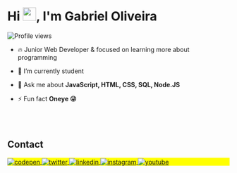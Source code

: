 <h1 align="left">Hi <img src="https://raw.githubusercontent.com/kaueMarques/kaueMarques/master/hi.gif" height="30px">, I'm Gabriel Oliveira</h1>
<p align="left"> <img src="https://komarev.com/ghpvc/?username=maykbrito&color=yellow" alt="Profile views" /> </p>

- 🔥 Junior Web Developer & focused on learning more about programming 

- 🔭 I’m currently student

- 💬 Ask me about **JavaScript, HTML, CSS, SQL, Node.JS**

- ⚡ Fun fact **Oneye 😜**


<!--

<br><br>





## 🛠 &nbsp;Tech Stack

![JavaScript](https://img.shields.io/badge/-JavaScript-05122A?style=flat&logo=javascript)&nbsp;
![Node.js](https://img.shields.io/badge/-Node.js-05122A?style=flat&logo=node.js)&nbsp;
![HTML](https://img.shields.io/badge/-HTML-05122A?style=flat&logo=HTML5)&nbsp;
![CSS](https://img.shields.io/badge/-CSS-05122A?style=flat&logo=CSS3&logoColor=1572B6)&nbsp;
![React](https://img.shields.io/badge/-React-05122A?style=flat&logo=react)&nbsp;
![Git](https://img.shields.io/badge/-Git-05122A?style=flat&logo=git)&nbsp;
![GitHub](https://img.shields.io/badge/-GitHub-05122A?style=flat&logo=github)&nbsp;
![Markdown](https://img.shields.io/badge/-Markdown-05122A?style=flat&logo=markdown)&nbsp;
![Visual Studio Code](https://img.shields.io/badge/-Visual%20Studio%20Code-05122A?style=flat&logo=visual-studio-code&logoColor=007ACC)&nbsp;
![PostgreSQL](https://img.shields.io/badge/-PostgreSQL-05122A?style=flat&logo=postgresql)&nbsp;
![SQLite](https://img.shields.io/badge/-SQLite-05122A?style=flat&logo=sqlite)&nbsp;

<br><br>

## ⚙️ &nbsp;GitHub Analytics

<p align="left">
<img width="530em" src="https://github-readme-stats.vercel.app/api?username=GabrielGnomo&show_icons=true&theme=vision-friendly-dark" alt="GabrielGnomo's stats"/>
<img width="530em" src="https://github-readme-stats.vercel.app/api/top-langs/?username=GabrielGnomo&layout=compact&theme=vision-friendly-dark" alt="GabrielGnomo's most languages"/>
</p>

<p>
 ![Anurag's GitHub stats](https://github-readme-stats.vercel.app/api?username=GabrielGnomo&show_icons=true&theme=tokyonight)
 [![Top Langs](https://github-readme-stats.vercel.app/api/top-langs/?username=GabrielGnomo)](https://github.com/anuraghazra/github-readme-stats)
</p>
-->

<br><br>

## Contact

<p align="left" style="background:yellow">
<a href="https://codepen.io/gabrielgnomo" target="_blank">
  <img align="center" src="https://img.shields.io/badge/-GabrielGnomo-05122A?style=flat&logo=codepen" alt="codepen"/>
</a>
<a href="https://twitter.com/gnomeira" target="_blank">
  <img align="center" src="https://img.shields.io/badge/-GabrielGnomo-05122A?style=flat&logo=twitter" alt="twitter"/>  
</a>
<a href="https://www.linkedin.com/in/gabriel-oliveira-927bb1145" target="_blank">
  <img align="center" src="https://img.shields.io/badge/-GabrielGnomo-05122A?style=flat&logo=linkedin" alt="linkedin"/>
</a>
<a href="https://www.instagram.com/gabrielosilvaa" target="_blank">
 <img align="center" src="https://img.shields.io/badge/-GabrielGnomo-05122A?style=flat&logo=instagram" alt="instagram"/>
</a>
<a href="https://www.youtube.com/channel/UCYhBDg-_VsoB3iN7m0Wmx9Q" target="_blank">
 <img align="center" src="https://img.shields.io/badge/-GabrielGnomo-05122A?style=flat&logo=youtube" alt="youtube"/>
</a>
</p>

<!--

<!--
**GabrielGnomo/GabrielGnomo** is a ✨ _special_ ✨ repository because its `README.md` (this file) appears on your GitHub profile.

Here are some ideas to get you started:

- 🔭 I’m currently working on ...
- 🌱 I’m currently learning ...
- 👯 I’m looking to collaborate on ...
- 🤔 I’m looking for help with ...
- 💬 Ask me about ...
- 📫 How to reach me: ...
- 😄 Pronouns: ...
- ⚡ Fun fact: ...
-->
